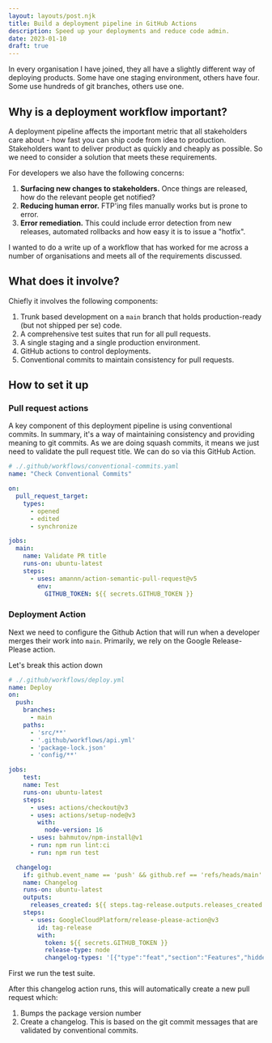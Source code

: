 ```yaml
---
layout: layouts/post.njk
title: Build a deployment pipeline in GitHub Actions
description: Speed up your deployments and reduce code admin.
date: 2023-01-10
draft: true
---
```


In every organisation I have joined, they all have a slightly different way of deploying products. Some have one staging environment, others have four. Some use hundreds of git branches, others use one.

## Why is a deployment workflow important?

A deployment pipeline affects the important metric that all stakeholders care about - how fast you can ship code from idea to production. Stakeholders want to deliver product as quickly and cheaply as possible. So we need to consider a solution that meets these requirements.

For developers we also have the following concerns:

1. **Surfacing new changes to stakeholders.** Once things are released, how do the relevant people get notified?
2. **Reducing human error.** FTP'ing files manually works but is prone to error.
3. **Error remediation.** This could include error detection from new releases, automated rollbacks and how easy it is to issue a "hotfix".

I wanted to do a write up of a workflow that has worked for me across a number of organisations and meets all of the requirements discussed.

## What does it involve?

Chiefly it involves the following components:

1. Trunk based development on a `main` branch that holds production-ready (but not shipped per se) code.
2. A comprehensive test suites that run for all pull requests.
3. A single staging and a single production environment.
4. GitHub actions to control deployments.
5. Conventional commits to maintain consistency for pull requests.

## How to set it up

### Pull request actions

A key component of this deployment pipeline is using conventional commits. In summary, it's a way of maintaining consistency and providing meaning to git commits. As we are doing squash commits, it means we just need to validate the pull request title. We can do so via this GitHub Action.

```yaml
# ./.github/workflows/conventional-commits.yaml
name: "Check Conventional Commits"

on:
  pull_request_target:
    types:
      - opened
      - edited
      - synchronize

jobs:
  main:
    name: Validate PR title
    runs-on: ubuntu-latest
    steps:
      - uses: amannn/action-semantic-pull-request@v5
        env:
          GITHUB_TOKEN: ${{ secrets.GITHUB_TOKEN }}
```

### Deployment Action

Next we need to configure the Github Action that will run when a developer merges their work into `main`. Primarily, we rely on the Google Release-Please action.

Let's break this action down

```yaml
# ./.github/workflows/deploy.yml
name: Deploy
on:
  push:
    branches:
      - main
    paths:
      - 'src/**'
      - '.github/workflows/api.yml'
      - 'package-lock.json'
      - 'config/**'

jobs:
	test:
    name: Test
    runs-on: ubuntu-latest
    steps:
      - uses: actions/checkout@v3
      - uses: actions/setup-node@v3
        with:
          node-version: 16
      - uses: bahmutov/npm-install@v1
      - run: npm run lint:ci
      - run: npm run test

  changelog:
    if: github.event_name == 'push' && github.ref == 'refs/heads/main'
    name: Changelog
    runs-on: ubuntu-latest
    outputs:
      releases_created: ${{ steps.tag-release.outputs.releases_created }}
    steps:
      - uses: GoogleCloudPlatform/release-please-action@v3
        id: tag-release
        with:
          token: ${{ secrets.GITHUB_TOKEN }}
          release-type: node
          changelog-types: '[{"type":"feat","section":"Features","hidden":false},{"type":"fix","section":"Bug Fixes","hidden":false},{"type":"chore","section":"Other Changes","hidden":false},{"type":"refactor","section":"Other Changes","hidden":false}]'
```

First we run the test suite.

After this changelog action runs, this will automatically create a new pull request which:

1. Bumps the package version number
2. Create a changelog. This is based on the git commit messages that are validated by conventional commits.
